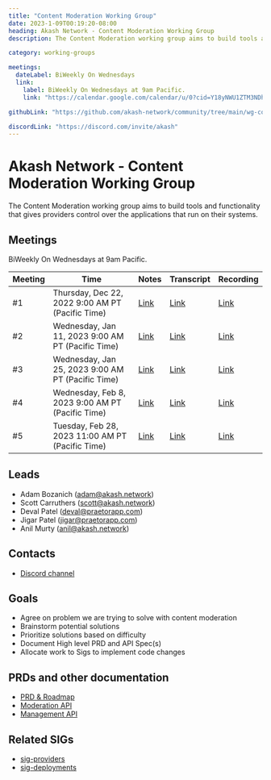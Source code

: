```yaml
---
title: "Content Moderation Working Group"
date: 2023-1-09T00:19:20-08:00
heading: Akash Network - Content Moderation Working Group
description: The Content Moderation working group aims to build tools and functionality that gives providers control over the applications that run on their systems.

category: working-groups

meetings:
  dateLabel: BiWeekly On Wednesdays
  link:
    label: BiWeekly On Wednesdays at 9am Pacific.
    link: "https://calendar.google.com/calendar/u/0?cid=Y18yNWU1ZTM3NDhlNGM0YWI3YTU1ZjQxZmJjNWViZWJjYzBhMDNiNDBmYjAyODc4NWYxNDE1OWJmYWViZWExMmUyQGdyb3VwLmNhbGVuZGFyLmdvb2dsZS5jb20"

githubLink: "https://github.com/akash-network/community/tree/main/wg-content-moderation"

discordLink: "https://discord.com/invite/akash"
---
```


# Akash Network - Content Moderation Working Group

The Content Moderation working group aims to build tools and functionality that
gives providers control over the applications that run on their systems.

## Meetings

BiWeekly On Wednesdays at 9am Pacific.

| Meeting | Time                                              | Notes                                                                                                                 | Transcript                                                                                                                       | Recording                                                                                                                    |
| ------- | ------------------------------------------------- | --------------------------------------------------------------------------------------------------------------------- | -------------------------------------------------------------------------------------------------------------------------------- | ---------------------------------------------------------------------------------------------------------------------------- |
| #1      | Thursday, Dec 22, 2022 9:00 AM PT (Pacific Time)  | [Link](https://github.com/akash-network/community/blob/main/wg-content-moderation/meeting%20minutes/01-2022-12-22.md) | [Link](https://github.com/akash-network/community/blob/main/wg-content-moderation/meeting%20minutes/01-2022-12-22.md#transcript) | [Link](https://n4hjswpefkrrhpkwyxubn4md4lebsbg4vrvopcsk4az3nob5qvcq.arweave.net/bw6ZWeQqoxO9VsXoFvGD4sgZBNysaueKSuAztrg9hUU) |
| #2      | Wednesday, Jan 11, 2023 9:00 AM PT (Pacific Time) | [Link](https://github.com/akash-network/community/blob/main/wg-content-moderation/meeting%20minutes/02-2023-01-11.md) | [Link](https://github.com/akash-network/community/blob/main/wg-content-moderation/meeting%20minutes/02-2023-01-11.md#transcript) | [Link](https://gxn2z2kzgrx3ltzges6fptpyo424xy3lvcwv6tdtpqf7gujbhuxq.arweave.net/Ndus6Vk0b7XPJiS8V834dzXL42uorV9Mc3wL81EhPS8) |
| #3      | Wednesday, Jan 25, 2023 9:00 AM PT (Pacific Time) | [Link](https://github.com/akash-network/community/blob/main/wg-content-moderation/meeting%20minutes/03-2023-01-25.md) | [Link](https://github.com/akash-network/community/blob/main/wg-content-moderation/meeting%20minutes/03-2023-01-25.md#transcript) | [Link](https://e6u26ic6eq4emvc3vizawzylbem25tnhjonzkrddzzwikj3n25ra.arweave.net/J6mvIF4kOEZUW6oyC2cLCRmuzadLm5VEY85shSdt12I) |
| #4      | Wednesday, Feb 8, 2023 9:00 AM PT (Pacific Time)  | [Link](https://github.com/akash-network/community/blob/main/wg-content-moderation/meetings/04-2023-02-08.md)          | [Link](https://github.com/akash-network/community/blob/main/wg-content-moderation/meetings/04-2023-02-08.md#transcript)          | [Link](https://nazr5up5db4ybt7jjbaexikxzhela5tcg4geenzph2hgzqegy52q.arweave.net/aDMe0f0YeYDP6UhAS6FXyciwdmI3DEI3Lz6ObMCGx3U) |
| #5      | Tuesday, Feb 28, 2023 11:00 AM PT (Pacific Time)  | [Link](https://github.com/akash-network/community/blob/main/wg-content-moderation/meetings/05-2023-02-28.md)          | [Link](https://github.com/akash-network/community/blob/main/wg-content-moderation/meetings/05-2023-02-28.md#transcript)          | [Link](https://za6yjkq32ui4mg7ecnf5cuqbk2x5olfswupp2pfjvzdmdljmukba.arweave.net/yD2EqhvVEcYb5BNL0VIBVq_XLLK1Hv08qa5Gwa0sooI) |

## Leads

- Adam Bozanich (adam@akash.network)
- Scott Carruthers (scott@akash.network)
- Deval Patel (deval@praetorapp.com)
- Jigar Patel (jigar@praetorapp.com)
- Anil Murty (anil@akash.network)

## Contacts

- [Discord channel](https://discord.com/channels/747885925232672829/1050127979302359190/1052613008720936982)

## Goals

- Agree on problem we are trying to solve with content moderation
- Brainstorm potential solutions
- Prioritize solutions based on difficulty
- Document High level PRD and API Spec(s)
- Allocate work to Sigs to implement code changes

## PRDs and other documentation

- [PRD & Roadmap](prd.md)
- [Moderation API](moderation-api.md)
- [Management API](management-api.md)

## Related SIGs

- [sig-providers](https://github.com/akash-network/community/tree/main/sig-providers)
- [sig-deployments](https://github.com/akash-network/community/tree/main/sig-deployments)

